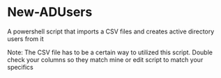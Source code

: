 # New-ADUsers
A powershell script that imports a CSV files and creates active directory users from it

Note: The CSV file has to be a certain way to utilized this script. Double check your columns so they match mine or edit script to match your specifics
